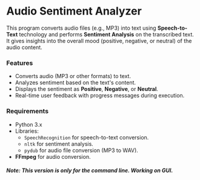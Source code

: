 # Audio Sentiment Analyzer

This program converts audio files (e.g., MP3) into text using **Speech-to-Text** technology and performs **Sentiment Analysis** on the transcribed text. It gives insights into the overall mood (positive, negative, or neutral) of the audio content.

### Features
- Converts audio (MP3 or other formats) to text.
- Analyzes sentiment based on the text's content.
- Displays the sentiment as **Positive**, **Negative**, or **Neutral**.
- Real-time user feedback with progress messages during execution.

### Requirements
- Python 3.x
- Libraries:
  - `SpeechRecognition` for speech-to-text conversion.
  - `nltk` for sentiment analysis.
  - `pydub` for audio file conversion (MP3 to WAV).
- **FFmpeg** for audio conversion.

##### Note: This version is only for the command line. Working on GUI.

